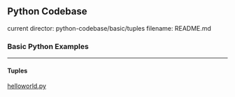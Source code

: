 ## Python Codebase

current director: python-codebase/basic/tuples
filename: README.md

### Basic Python Examples
----
#### Tuples

[helloworld.py](helloworld.py)
